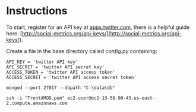 # Instructions

To start, register for an API key at [apps.twitter.com](apps.twitter.com), there is a helpful guide here: [http://social-metrics.org/api-keys/](http://social-metrics.org/api-keys/).

Create a file in the base directory called _config.py_ containing:
```
API_KEY = 'twitter API key'
API_SECRET = 'twitter API secret key'
ACCESS_TOKEN = 'twitter API access token'
ACCESS_SECRET = 'twitter API access secret token'
```


```
mongod --port 27017 --dbpath "C:\data\db"
```

```
ssh -i "TrentAMOD.pem" ec2-user@ec2-13-58-90-43.us-east-2.compute.amazonaws.com
```
